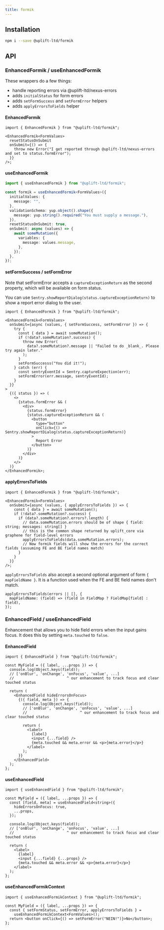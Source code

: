 ```yaml
---
title: formik
---
```


## Installation

```sh
npm i --save @uplift-ltd/formik
```

## API

### EnhancedFormik / useEnhancedFormik

These wrappers do a few things:

- handle reporting errors via @uplift-ltd/nexus-errors
- adds `initialStatus` for form errors
- adds `setFormSuccess` and `setFormError` helpers
- adds `applyErrorsToFields` helper

#### EnhancedFormik

```tsx
import { EnhancedFormik } from "@uplift-ltd/formik";

<EnhancedFormik<FormValues>
  resetStatusOnSubmit
  onSubmit={() => {
    throw new Error("I get reported through @uplift-ltd/nexus-errors and set to status.formError");
  }}
/>;
```

#### useEnhancedFormik

```ts
import { useEnhancedFormik } from "@uplift-ltd/formik";

const formik = useEnhancedFormik<FormValues>({
  initialValues: {
    message: "",
  },
  validationSchema: yup.object().shape({
    message: yup.string().required("You must supply a message."),
  }),
  resetStatusOnSubmit: true,
  onSubmit: async (values) => {
    await someMutation({
      variables: {
        message: values.message,
      },
    });
  },
});
```

#### setFormSuccess / setFormError

Note that setFormError accepts a `captureExceptionReturn` as the second property, which will be
available on form status.

You can use `Sentry.showReportDialog(status.captureExceptionReturn)` to show a report error dialog
to the user.

```tsx
import { EnhancedFormik } from "@uplift-ltd/formik";

<EnhancedFormik<FormValues>
  onSubmit={async (values, { setFormSuccess, setFormError }) => {
    try {
      const { data } = await someMutation();
      if (!data?.someMutation?.success) {
        throw new Error(
          data?.someMutation?.message || "Failed to do _blank_. Please try again later."
        );
      }
      setFormSuccesss("You did it!");
    } catch (err) {
      const sentryEventId = Sentry.captureExpection(err);
      setFormError(err.message, sentryEventId);
    }
  }}
>
  {({ status }) => (
    <>
      {status.formError && (
        <div>
          {status.formError}
          {status.captureExceptionReturn && (
            <button
              type="button"
              onClick={() => Sentry.showReportDialog(status.captureExceptionReturn)}
            >
              Report Error
            </button>
          )}
        </div>
      )}
    </>
  )}
</EnhancedFormik>;
```

#### applyErrorsToFields

```tsx
import { EnhancedFormik } from "@uplift-ltd/formik";

<EnhancedFormik<FormValues>
  onSubmit={async (values, { applyErrorsToFields }) => {
    const { data } = await someMutation();
    if (!data?.someMutation?.success) {
      if (data?.someMutation?.errors?.length) {
        // data.someMutation.errors should be of shape { field: string; messages: string[] }
        // this is the common shape returned by uplift_core via graphene for field-level errors
        applyErrorsToFields(data.someMutation.errors);
        // Now formik fields will show the errors for the correct fields (assuming FE and BE field names match)
      }
    }
  }}
/>;
```

`applyErrorsToFields` also accept a second optional argument of form `{ mapFieldName }`. It is a
function used when the FE and BE field names don't match.

```tsx
applyErrorsToFields(errors || [], {
  mapFieldName: (field) => (field in FieldMap ? FieldMap[field] : field),
});
```

### EnhancedField / useEnhancedField

Enhancement that allows you to hide field errors when the input gains focus. It does this by setting
`meta.touched` to `false`.

#### EnhancedField

```tsx
import { EnhancedField } from "@uplift-ltd/formik";

const MyField = ({ label, ...props }) => {
  console.log(Object.keys(field));
  // ['onBlur', 'onChange', 'onFocus', 'value', ...]
  //                        ^ our enhancement to track focus and clear touched status

  return (
    <EnhancedField hideErrorsOnFocus>
      {({ field, meta }) => {
        console.log(Object.keys(field));
        // ['onBlur', 'onChange', 'onFocus', 'value', ...]
        //                        ^ our enhancement to track focus and clear touched status

        return (
          <label>
            {label}
            <input {...field} />
            {meta.touched && meta.error && <p>{meta.error}</p>}
          </label>
        );
      }}
    </EnhancedField>
  );
};
```

#### useEnhancedField

```tsx
import { useEnhancedField } from "@uplift-ltd/formik";

const MyField = ({ label, ...props }) => {
  const [field, meta] = useEnhancedField<string>({
    hideErrorsOnFocus: true,
    ...props,
  });

  console.log(Object.keys(field));
  // ['onBlur', 'onChange', 'onFocus', 'value', ...]
  //                        ^ our enhancement to track focus and clear touched status

  return (
    <label>
      {label}
      <input {...field} {...props} />
      {meta.touched && meta.error && <p>{meta.error}</p>}
    </label>
  );
};
```

#### useEnhancedFormikContext

```tsx
import { useEnhancedFormikContext } from "@uplift-ltd/formik";

const MyField = ({ label, ...props }) => {
  const { setFormStatus, setFormError, applyErrorsToFields } =
    useEnhancedFormikContext<FormValues>();
  return <button onClick={() => setFormError("NEIN!")}>No</button>;
};
```
